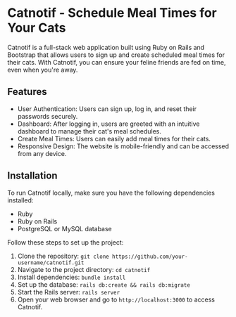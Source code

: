 # Catnotif - Schedule Meal Times for Your Cats


Catnotif is a full-stack web application built using Ruby on Rails and Bootstrap that allows users to sign up and create scheduled meal times for their cats. With Catnotif, you can ensure your feline friends are fed on time, even when you're away.

## Features

- User Authentication: Users can sign up, log in, and reset their passwords securely.
- Dashboard: After logging in, users are greeted with an intuitive dashboard to manage their cat's meal schedules.
- Create Meal Times: Users can easily add meal times for their cats.
- Responsive Design: The website is mobile-friendly and can be accessed from any device.

## Installation

To run Catnotif locally, make sure you have the following dependencies installed:

- Ruby 
- Ruby on Rails 
- PostgreSQL or MySQL database

Follow these steps to set up the project:

1. Clone the repository: `git clone https://github.com/your-username/catnotif.git`
2. Navigate to the project directory: `cd catnotif`
3. Install dependencies: `bundle install`
4. Set up the database: `rails db:create && rails db:migrate`
5. Start the Rails server: `rails server`
6. Open your web browser and go to `http://localhost:3000` to access Catnotif.


